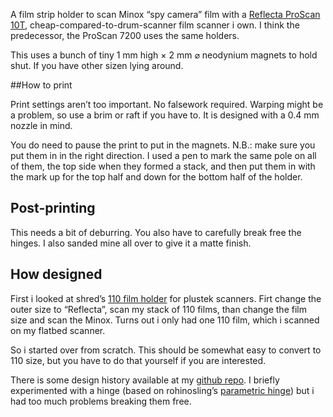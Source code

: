 A film strip holder to scan Minox “spy camera” film with a [Reflecta ProScan 10T](https://reflecta.de/en/products/detail/~id.734~nm.69/reflecta-ProScan-10T.html), cheap-compared-to-drum-scanner film scanner i own. I think the predecessor, the ProScan 7200 uses the same holders.

This uses a bunch of tiny 1 mm high × 2 mm ⌀ neodynium magnets to hold shut. If you have other sizen lying around.

##How to print

Print settings aren’t too important. No falsework required. Warping might be a problem, so use a brim or raft if you have to. It is designed with a 0.4 mm nozzle in mind.

You do need to pause the print to put in the magnets.
N.B.: make sure you put them in in the right direction. I used a pen to mark the same pole on all of them, the top side when they formed a stack, and then put them in with the mark up for the top half and down for the bottom half of the holder.


## Post-printing

This needs a bit of deburring. You also have to carefully break free the hinges. I also sanded mine all over to give it a matte finish.

## How designed

First i looked at shred’s [110 film holder](https://www.thingiverse.com/thing:1328672) for plustek scanners. Firt change the outer size to “Reflecta”, scan my stack of 110 films, than change the film size and scan the Minox. Turns out i only had one 110 film, which i scanned on my flatbed scanner.

So i started over from scratch. This should be somewhat easy to convert to 110 size, but you have to do that yourself if you are interested.

There is some design history available at my [github repo](https://github.com/ospalh/3d-printing/tree/develop/Reflecta-Minoxhalter). I briefly experimented with a hinge (based on rohinosling’s  [parametric hinge](https://www.thingiverse.com/thing:2187167)) but i had too much problems breaking them free.
